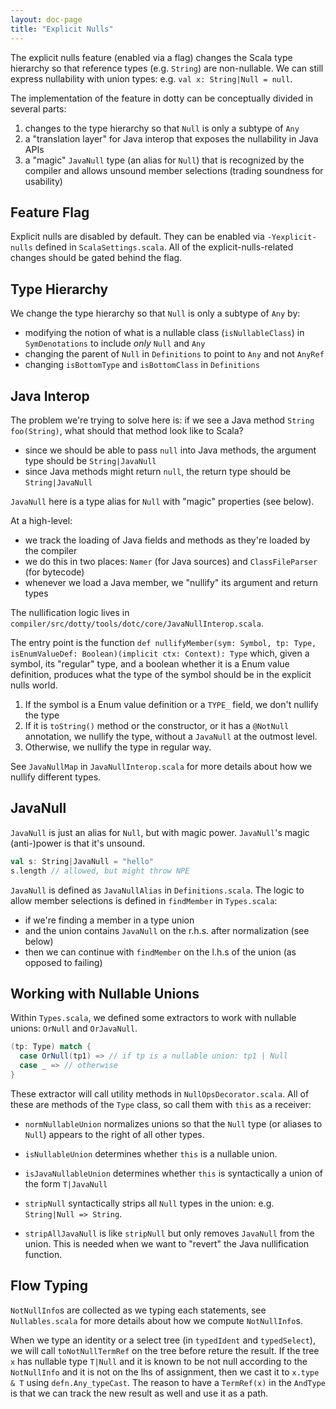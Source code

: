 ```yaml
---
layout: doc-page
title: "Explicit Nulls"
---
```


The explicit nulls feature (enabled via a flag) changes the Scala type hierarchy
so that reference types (e.g. `String`) are non-nullable. We can still express nullability
with union types: e.g. `val x: String|Null = null`.

The implementation of the feature in dotty can be conceptually divided in several parts:
  1. changes to the type hierarchy so that `Null` is only a subtype of `Any`
  2. a "translation layer" for Java interop that exposes the nullability in Java APIs
  3. a "magic" `JavaNull` type (an alias for `Null`) that is recognized by the compiler and
     allows unsound member selections (trading soundness for usability)

## Feature Flag

Explicit nulls are disabled by default. They can be enabled via `-Yexplicit-nulls` defined in
`ScalaSettings.scala`. All of the explicit-nulls-related changes should be gated behind the flag.

## Type Hierarchy

We change the type hierarchy so that `Null` is only a subtype of `Any` by:
  - modifying the notion of what is a nullable class (`isNullableClass`) in `SymDenotations`
    to include _only_ `Null` and `Any`
  - changing the parent of `Null` in `Definitions` to point to `Any` and not `AnyRef`
  - changing `isBottomType` and `isBottomClass` in `Definitions`

## Java Interop

The problem we're trying to solve here is: if we see a Java method `String foo(String)`,
what should that method look like to Scala?
  - since we should be able to pass `null` into Java methods, the argument type should be `String|JavaNull`
  - since Java methods might return `null`, the return type should be `String|JavaNull`

`JavaNull` here is a type alias for `Null` with "magic" properties (see below).

At a high-level:
  - we track the loading of Java fields and methods as they're loaded by the compiler
  - we do this in two places: `Namer` (for Java sources) and `ClassFileParser` (for bytecode)
  - whenever we load a Java member, we "nullify" its argument and return types

The nullification logic lives in `compiler/src/dotty/tools/dotc/core/JavaNullInterop.scala`.

The entry point is the function
`def nullifyMember(sym: Symbol, tp: Type, isEnumValueDef: Boolean)(implicit ctx: Context): Type`
which, given a symbol, its "regular" type, and a boolean whether it is a Enum value definition,
produces what the type of the symbol should be in the explicit nulls world.

1. If the symbol is a Enum value definition or a `TYPE_` field, we don't nullify the type
2. If it is `toString()` method or the constructor, or it has a `@NotNull` annotation,
  we nullify the type, without a `JavaNull` at the outmost level.
3. Otherwise, we nullify the type in regular way.

See `JavaNullMap` in `JavaNullInterop.scala` for more details about how we nullify different types.

## JavaNull

`JavaNull` is just an alias for `Null`, but with magic power. `JavaNull`'s magic (anti-)power is that
it's unsound.

```scala
val s: String|JavaNull = "hello"
s.length // allowed, but might throw NPE
```

`JavaNull` is defined as `JavaNullAlias` in `Definitions.scala`.
The logic to allow member selections is defined in `findMember` in `Types.scala`:
  - if we're finding a member in a type union
  - and the union contains `JavaNull` on the r.h.s. after normalization (see below)
  - then we can continue with `findMember` on the l.h.s of the union (as opposed to failing)

## Working with Nullable Unions

Within `Types.scala`, we defined some extractors to work with nullable unions:
`OrNull` and `OrJavaNull`.

```scala
(tp: Type) match {
  case OrNull(tp1) => // if tp is a nullable union: tp1 | Null
  case _ => // otherwise
}
```

These extractor will call utility methods in `NullOpsDecorator.scala`. All of these
are methods of the `Type` class, so call them with `this` as a receiver:

- `normNullableUnion` normalizes unions so that the `Null` type (or aliases to `Null`)
  appears to the right of all other types.

- `isNullableUnion` determines whether `this` is a nullable union.
- `isJavaNullableUnion` determines whether `this` is syntactically a union of the form
  `T|JavaNull`
- `stripNull` syntactically strips all `Null` types in the union:
  e.g. `String|Null => String`.
- `stripAllJavaNull` is like `stripNull` but only removes `JavaNull` from the union.
  This is needed when we want to "revert" the Java nullification function.

## Flow Typing

`NotNullInfo`s are collected as we typing each statements, see `Nullables.scala` for more
details about how we compute `NotNullInfo`s.

When we type an identity or a select tree (in `typedIdent` and `typedSelect`), we will
call `toNotNullTermRef` on the tree before reture the result. If the tree `x` has nullable
type `T|Null` and it is known to be not null according to the `NotNullInfo` and it is not
on the lhs of assignment, then we cast it to `x.type & T` using `defn.Any_typeCast`. The
reason to have a `TermRef(x)` in the `AndType` is that we can track the new result as well and
use it as a path.

